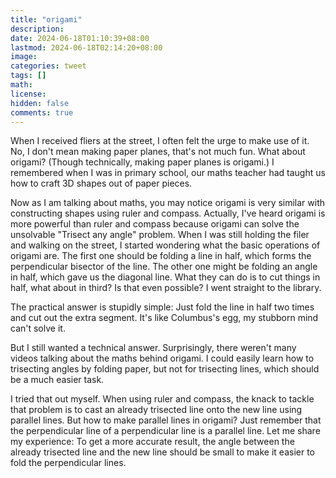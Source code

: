 ```yaml
---
title: "origami"
description: 
date: 2024-06-18T01:10:39+08:00
lastmod: 2024-06-18T02:14:20+08:00
image: 
categories: tweet
tags: []
math: 
license: 
hidden: false
comments: true
---
```


When I received fliers at the street, I often felt the urge to make use of it. No, I don't mean making paper planes, that's not much fun. What about origami? (Though technically, making paper planes is origami.) I remembered when I was in primary school, our maths teacher had taught us how to craft 3D shapes out of paper pieces.

Now as I am talking about maths, you may notice origami is very similar with constructing shapes using ruler and compass. Actually, I've heard origami is more powerful than ruler and compass because origami can solve the unsolvable "Trisect any angle" problem. When I was still holding the filer and walking on the street, I started wondering what the basic operations of origami are. The first one should be folding a line in half, which forms the perpendicular bisector of the line. The other one might be folding an angle in half, which gave us the diagonal line. What they can do is to cut things in half, what about in third? Is that even possible? I went straight to the library.

The practical answer is stupidly simple: Just fold the line in half two times and cut out the extra segment. It's like Columbus's egg, my stubborn mind can't solve it.

But I still wanted a technical answer. Surprisingly, there weren't many videos talking about the maths behind origami. I could easily learn how to trisecting angles by folding paper, but not for trisecting lines, which should be a much easier task.

I tried that out myself. When using ruler and compass, the knack to tackle that problem is to cast an already trisected line onto the new line using parallel lines. But how to make parallel lines in origami? Just remember that the perpendicular line of a perpendicular line is a parallel line. Let me share my experience: To get a more accurate result, the angle between the already trisected line and the new line should be small to make it easier to fold the perpendicular lines.

